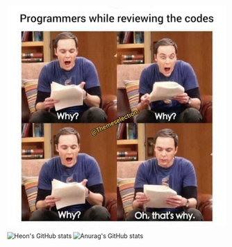 
<p align="center">
  <img src="./tbbt.jpg">
</p>

![Heon's GitHub stats](https://github-readme-stats.vercel.app/api?username=heon&theme=shadow_green&show_icons=true)
![Anurag's GitHub stats](https://github-readme-stats.vercel.app/api?username=songhun829@gmail.com&hide=contribs,prs&show_icons=true&theme=shadow_green)
